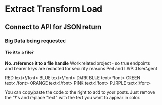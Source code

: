 # Extract Transform Load
## Connect to API for JSON return
### Big Data being requested
#### Tie it to a file?
**No..reference it to a file handle**
Work related project - so true endpoints and bearer keys are redacted for security reasons
Perl and LWP::UserAgent  

RED                    <!font color=red>text<!/font>
BLUE                  <!font color=blue>text<!/font>
DARK BLUE     <!font color=darkblue>text<!/font>
GREEN               <!font color=green>text<!/font>
ORANGE            <!font color=darkorange>text<!/font>
PINK                   <!font color=hotpink>text<!/font>
PURPLE             <!font color=purple>text<!/font>

You can copy/paste the code to the right to add to your posts. Just remove the "!"s and replace "text" with the text you want to appear in color.
